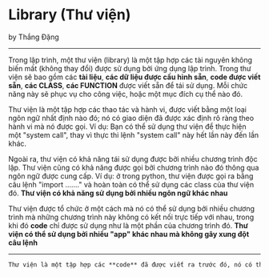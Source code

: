 # Library (Thư viện)

by Thắng Đặng

***

Trong lập trình, một thư viện (library) là một tập hợp các tài nguyên không biến mất (không thay đổi) được sử dụng bởi ứng dụng lập trình. Trong thư viện sẽ bao gồm các **tài liệu**, **các dữ liệu được cấu hình sẵn**, **code được viết sẵn**, **các CLASS**, **các FUNCTION** được viết sẵn để tái sử dụng. Mỗi chức năng này sẽ phục vụ cho công việc, hoặc một mục đích cụ thể nào đó. 

Thư viện là một tập hợp các thao tác và hành vi, được viết bằng một loại ngôn ngữ nhất định nào đó; nó có giao diện đã được xác định rõ ràng theo hành vi mà nó được gọi.
	Ví dụ: Bạn có thể sử dụng thư viện để thực hiện một "system call", thay vì thực thi lệnh "system call" này hết lần này đến lần khác.

Ngoài ra, thư viện có khả năng tái sử dụng được bởi nhiều chương trình độc lập. Thư viện cũng có khả năng được gọi bởi chương trình nào đó thông qua ngôn ngữ được cung cấp. 
	Ví dụ: ở trong python, thư viện được gọi ra bằng câu lệnh "import ......." và hoàn toàn có thể sử dụng các class của thư viện đó.
	**Thư viện có khả năng sử dụng bởi nhiều ngôn ngữ khác nhau**



Thư viện được tổ chức ở một cách mà nó có thể sử dụng bởi nhiều chương trình mà những chương trình này không có kết nối trực tiếp với nhau, trong khi đó **code** chỉ được sử dụng như là một phần của chương trình đó. 
 	**Thư viện có thể sử dụng bởi nhiều "app" khác nhau mà không gây xung đột câu lệnh**

***

```markdown
Thư viện là một tập hợp các **code** đã được viết ra trước đó, nó có thể được gọi ra khi bạn xây dựng code của bạn. Nó đã từng hoạt động và tạo ra bởi một người nào đó mà hiện nay bạn có thể tái sử dụng lại nó(mà thậm chí bạn còn không cần phải tự làm nó). Hiện nay, các thư viện khác nhau sẽ có những hạn chế khác nhau và cách sử dụng khác nhau. (Thư viện là những code mà không được thiết kế để sử dụng 1 mình, nó được thiết kế để nhiều người có thể sử dụng).
```



